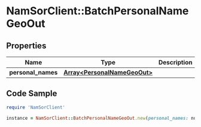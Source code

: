 # NamSorClient::BatchPersonalNameGeoOut

## Properties
Name | Type | Description | Notes
------------ | ------------- | ------------- | -------------
**personal_names** | [**Array&lt;PersonalNameGeoOut&gt;**](PersonalNameGeoOut.md) |  | [optional] 

## Code Sample

```ruby
require 'NamSorClient'

instance = NamSorClient::BatchPersonalNameGeoOut.new(personal_names: null)
```


